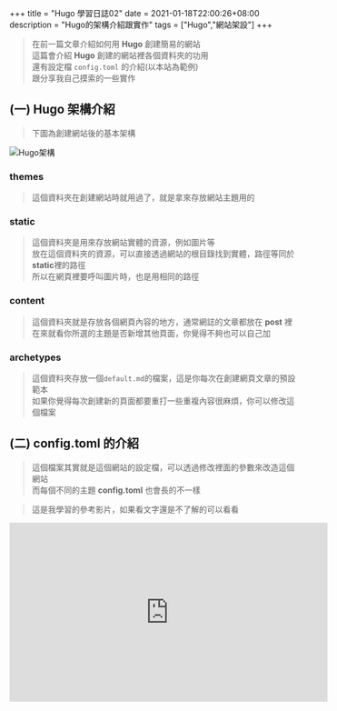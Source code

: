 +++
title = "Hugo 學習日誌02"
date = 2021-01-18T22:00:26+08:00
description = "Hugo的架構介紹跟實作"
tags = ["Hugo","網站架設"]
+++

>在前一篇文章介紹如何用 **Hugo** 創建簡易的網站<br>
這篇會介紹 **Hugo** 創建的網站裡各個資料夾的功用<br>
還有設定檔 `config.toml` 的介紹(以本站為範例)<br>
跟分享我自己摸索的一些實作
<!--more-->
## (一) **Hugo** 架構介紹
> 下圖為創建網站後的基本架構

![Hugo架構](/github.io/image/Learn_Hugo/HugoIntroduce00.png)
### **themes**
> 這個資料夾在創建網站時就用過了，就是拿來存放網站主題用的<br>
### **static**
> 這個資料夾是用來存放網站實體的資源，例如圖片等<br>
放在這個資料夾的資源，可以直接透過網站的根目錄找到實體，路徑等同於**static**裡的路徑<br>
所以在網頁裡要呼叫圖片時，也是用相同的路徑
### **content**
> 這個資料夾就是存放各個網頁內容的地方，通常網誌的文章都放在 **post** 裡<br>
在來就看你所選的主題是否新增其他頁面，你覺得不夠也可以自己加
### **archetypes**
> 這個資料夾存放一個`default.md`的檔案，這是你每次在創建網頁文章的預設範本<br>
如果你覺得每次創建新的頁面都要重打一些重複內容很麻煩，你可以修改這個檔案
## (二) **config.toml** 的介紹
> 這個檔案其實就是這個網站的設定檔，可以透過修改裡面的參數來改造這個網站<br>
而每個不同的主題 **config.toml** 也會長的不一樣

>這是我學習的參考影片，如果看文字還是不了解的可以看看
<iframe width="560" height="315" src="https://www.youtube-nocookie.com/embed/c7vpcqA6SEQ?start=00" frameborder="0" allow="accelerometer; autoplay; clipboard-write; encrypted-media; gyroscope; picture-in-picture" allowfullscreen></iframe>